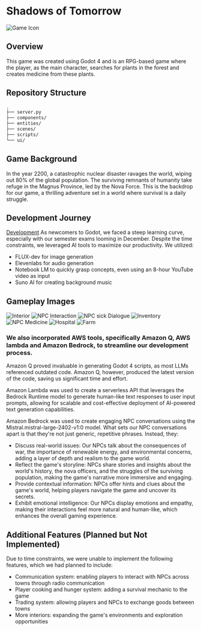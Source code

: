 
# Shadows of Tomorrow
![Game Icon](icon.svg)

## Overview
This game was created using Godot 4 and is an RPG-based game where the player, as the main character, searches for plants in the forest and creates medicine from these plants.

## Repository Structure
```markdown
.
├── server.py
├── components/
├── entities/
├── scenes/
├── scripts/
└── ui/
```

## Game Background
In the year 2200, a catastrophic nuclear disaster ravages the world, wiping out 80% of the global population. The surviving remnants of humanity take refuge in the Magnus Province, led by the Nova Force. This is the backdrop for our game, a thrilling adventure set in a world where survival is a daily struggle.

## Development Journey
[Development](/gameclips/0.png)
As newcomers to Godot, we faced a steep learning curve, especially with our semester exams looming in December. Despite the time constraints, we leveraged AI tools to maximize our productivity. We utilized:

* FLUX-dev for image generation
* Elevenlabs for audio generation
* Notebook LM to quickly grasp concepts, even using an 8-hour YouTube video as input
* Suno AI for creating background music



## Gameplay Images
![Interior](/gameclips/1.png)
![NPC Interaction](/gameclips/2.png)
![NPC sick Dialogue](/gameclips/3.png)
![Inventory](/gameclips/5.png)
![NPC Medicine](/gameclips/6.png)
![Hospital](/gameclips/7.png)
![Farm](/gameclips/8.png)



### We also incorporated AWS tools, specifically Amazon Q, AWS lambda and Amazon Bedrock, to streamline our development process. 

Amazon Q proved invaluable in generating Godot 4 scripts, as most LLMs referenced outdated code. Amazon Q, however, produced the latest version of the code, saving us significant time and effort.

Amazon Lambda was used to create a serverless API that leverages the Bedrock Runtime model to generate human-like text responses to user input prompts, allowing for scalable and cost-effective deployment of AI-powered text generation capabilities.

Amazon Bedrock was used to create engaging NPC conversations using the Mistral.mistral-large-2402-v1:0 model. What sets our NPC conversations apart is that they're not just generic, repetitive phrases. Instead, they:

* Discuss real-world issues: Our NPCs talk about the consequences of war, the importance of renewable energy, and environmental concerns, adding a layer of depth and realism to the game world.
* Reflect the game's storyline: NPCs share stories and insights about the world's history, the nova officers, and the struggles of the surviving population, making the game's narrative more immersive and engaging.
* Provide contextual information: NPCs offer hints and clues about the game's world, helping players navigate the game and uncover its secrets.
* Exhibit emotional intelligence: Our NPCs display emotions and empathy, making their interactions feel more natural and human-like, which enhances the overall gaming experience.

## Additional Features (Planned but Not Implemented)
Due to time constraints, we were unable to implement the following features, which we had planned to include:

* Communication system: enabling players to interact with NPCs across towns through radio communication
* Player cooking and hunger system: adding a survival mechanic to the game
* Trading system: allowing players and NPCs to exchange goods between towns
* More interiors: expanding the game's environments and exploration opportunities

